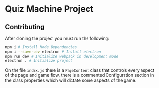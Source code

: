 # Quiz Machine Project
## Contributing
After cloning the project you must run the following:
```bash
npm i # Install Node Dependencies
npm i --save-dev electron # Install electron
npm run dev # Initialize webpack in development mode
electron . # Initialize project 
```
On the file ``index.js`` there is a ``PageContent`` class that controls
every aspect of the page and game flow, there is a commented Configuration section in
the class properties which will dictate some aspects of the game.

